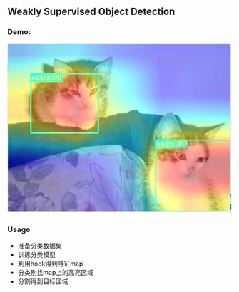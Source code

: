 ## Weakly Supervised Object Detection

### Demo:

![](demo.jpeg)



### Usage

- 准备分类数据集
- 训练分类模型
- 利用hook得到特征map
- 分类别找map上的高亮区域
- 分割得到目标区域